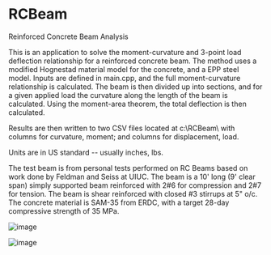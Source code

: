 # RCBeam
Reinforced Concrete Beam Analysis

This is an application to solve the moment-curvature and 3-point load deflection relationship for a reinforced concrete beam. The method uses a modified Hognestad material model for the concrete, and a EPP steel model. Inputs are defined in main.cpp, and the full moment-curvature relationship is calculated. The beam is then divided up into sections, and for a given applied load the curvature along the length of the beam is calculated. Using the moment-area theorem, the total deflection is then calculated. 

Results are then written to two CSV files located at c:\RCBeam\ with columns for curvature, moment; and columns for displacement, load. 

Units are in US standard -- usually inches, lbs. 

The test beam is from personal tests performed on RC Beams based on work done by Feldman and Seiss at UIUC. The beam is a 10' long (9' clear span) simply supported beam reinforced with 2#6 for compression and 2#7 for tension. The beam is shear reinforced with closed #3 stirrups at 5" o/c. The concrete material is SAM-35 from ERDC, with a target 28-day compressive strength of 35 MPa. 

![image](https://user-images.githubusercontent.com/1676839/144312309-6447cc2c-f77b-45f7-8dc7-168e853ef5ad.png)

![image](https://user-images.githubusercontent.com/1676839/144312335-7f2a03a3-4c42-4858-998e-f29907001105.png)

